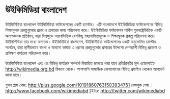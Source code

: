 # উইকিমিডিয়া বাংলাদেশ 

উইকিমিডিয়া বাংলাদেশ উইকিমিডিয়া ফাউন্ডেশনের একটি চ্যাপ্টার। এটি বাংলাদেশে উইকিমিডিয়া ফাউন্ডেশনের বিভিন্ন শিক্ষামূলক প্রকল্পগুলোর প্রচার ও প্রসারের কাজ পরিচালনা করে। উইকিমিডিয়া ফাউন্ডেশন মার্কিন যুক্তরাষ্ট্রভিত্তিক একটি অলাভজনক প্রতিষ্ঠান, যারা বিশ্বজুড়ে ওয়েবভিত্তিক বেশকিছু সহযোগিতামূলক ও শিক্ষামূলক প্রকল্প পরিচালনা করে। উইকিপিডিয়া তার মধ্যে অন্যতম। উইকিমিডিয়া বাংলাদেশ, উইকিমিডিয়া ফাউন্ডেশনের একটি অনুমোদিত চ্যাপ্টার সংগঠন, যারা স্থানীয়ভাবে বাংলা ও অন্যান্য ভাষায় এ ধরণের প্রকল্পগুলোর প্রসারের উদ্দেশ্যে দেশব্যাপী বিভিন্ন প্রচারণা ও প্রশিক্ষণ কার্যক্রম পরিচালনা করে। 

উইকিমিডিয়া বাংলাদেশ এবং এর বিভিন্ন কার্যক্রম সম্পর্কে বিস্তারিত জানতে পারা যাবে প্রতিষ্ঠানটির মূল ওয়েবসাইট http://wikimedia.org.bd ঠিকানা থেকে। পাশাপাশি সামাজিক যোগাযোগের বিভিন্ন প্রফাইল থেকেও আপডেট জানা যাবে। 

গুগল প্লাস পেজ: http://plus.google.com/101918607631503934751 
ফেসবুক পেজ : http://www.facebook.com/wikimediabd
টুইটার: http://twitter.com/wikimediabd 